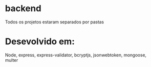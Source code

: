 # backend

Todos os projetos estaram separados por pastas

# Desevolvido em:

Node, express, express-validator, bcryptjs, jsonwebtoken, mongoose, multer
